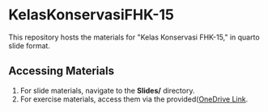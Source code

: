 # KelasKonservasiFHK-15

This repository hosts the materials for "Kelas Konservasi FHK-15," in quarto slide format.

## Accessing Materials
1. For slide materials, navigate to the **Slides/** directory.
2. For exercise materials, access them via the provided([OneDrive Link](https://ffionline-my.sharepoint.com/:f:/g/personal/ravriandy_fauna-flora_org/EkGAnjx4M5tLloO6W1oLCP8BCU7yj90jV_YQ7GgmPx5muw?e=lTgyU5).
